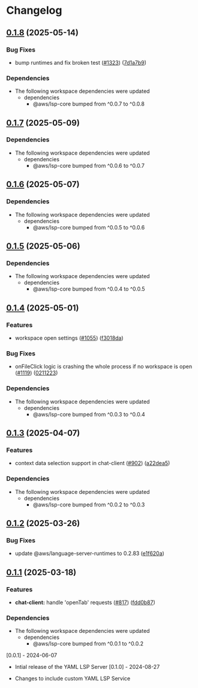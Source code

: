 # Changelog

## [0.1.8](https://github.com/aws/language-servers/compare/lsp-yaml/v0.1.7...lsp-yaml/v0.1.8) (2025-05-14)


### Bug Fixes

* bump runtimes and fix broken test ([#1323](https://github.com/aws/language-servers/issues/1323)) ([7d1a7b9](https://github.com/aws/language-servers/commit/7d1a7b9700ee2cc154dfe357ebbb62597d3f1582))


### Dependencies

* The following workspace dependencies were updated
  * dependencies
    * @aws/lsp-core bumped from ^0.0.7 to ^0.0.8

## [0.1.7](https://github.com/aws/language-servers/compare/lsp-yaml/v0.1.6...lsp-yaml/v0.1.7) (2025-05-09)


### Dependencies

* The following workspace dependencies were updated
  * dependencies
    * @aws/lsp-core bumped from ^0.0.6 to ^0.0.7

## [0.1.6](https://github.com/aws/language-servers/compare/lsp-yaml/v0.1.5...lsp-yaml/v0.1.6) (2025-05-07)


### Dependencies

* The following workspace dependencies were updated
  * dependencies
    * @aws/lsp-core bumped from ^0.0.5 to ^0.0.6

## [0.1.5](https://github.com/aws/language-servers/compare/lsp-yaml/v0.1.4...lsp-yaml/v0.1.5) (2025-05-06)


### Dependencies

* The following workspace dependencies were updated
  * dependencies
    * @aws/lsp-core bumped from ^0.0.4 to ^0.0.5

## [0.1.4](https://github.com/aws/language-servers/compare/lsp-yaml/v0.1.3...lsp-yaml/v0.1.4) (2025-05-01)


### Features

* workspace open settings ([#1055](https://github.com/aws/language-servers/issues/1055)) ([f3018da](https://github.com/aws/language-servers/commit/f3018da706663b0f64bc5b4becc2fd600d5ff5b6))


### Bug Fixes

* onFileClick logic is crashing the whole process if no workspace is open ([#1119](https://github.com/aws/language-servers/issues/1119)) ([0211223](https://github.com/aws/language-servers/commit/0211223a93dd3ddcb5b7b06882e2a10eb09fa01c))


### Dependencies

* The following workspace dependencies were updated
  * dependencies
    * @aws/lsp-core bumped from ^0.0.3 to ^0.0.4

## [0.1.3](https://github.com/aws/language-servers/compare/lsp-yaml/v0.1.2...lsp-yaml/v0.1.3) (2025-04-07)


### Features

* context data selection support in chat-client ([#902](https://github.com/aws/language-servers/issues/902)) ([a22dea5](https://github.com/aws/language-servers/commit/a22dea51c0039f198a403e88f774ad7769b15d29))


### Dependencies

* The following workspace dependencies were updated
  * dependencies
    * @aws/lsp-core bumped from ^0.0.2 to ^0.0.3

## [0.1.2](https://github.com/aws/language-servers/compare/lsp-yaml/v0.1.1...lsp-yaml/v0.1.2) (2025-03-26)


### Bug Fixes

* update @aws/language-server-runtimes to 0.2.83 ([e1f620a](https://github.com/aws/language-servers/commit/e1f620ac2b59b4f61daff842a9f29ded1b8fa04e))

## [0.1.1](https://github.com/aws/language-servers/compare/lsp-yaml/v0.1.0...lsp-yaml/v0.1.1) (2025-03-18)


### Features

* **chat-client:** handle 'openTab' requests ([#817](https://github.com/aws/language-servers/issues/817)) ([fdd0b87](https://github.com/aws/language-servers/commit/fdd0b87ad2d2c9a540d2594bb9243cad01b5887a))


### Dependencies

* The following workspace dependencies were updated
  * dependencies
    * @aws/lsp-core bumped from ^0.0.1 to ^0.0.2

[0.0.1] - 2024-06-07

- Intial release of the YAML LSP Server
[0.1.0] - 2024-08-27

- Changes to include custom YAML LSP Service
